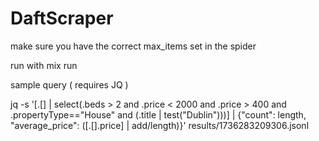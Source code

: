 # DaftScraper
make sure you have the correct max_items set in the spider

run with mix run


sample query ( requires JQ )

jq -s '[.[] | select(.beds > 2 and .price < 2000 and .price > 400 and .propertyType=="House" and (.title | test("Dublin")))] | {"count": length, "average_price": ([.[].price] | add/length)}' results/1736283209306.jsonl

